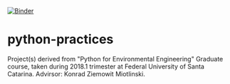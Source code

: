 [![Binder](https://mybinder.org/badge.svg)](https://mybinder.org/v2/gh/gabiitokazu/python-practices/master)
# python-practices
Project(s) derived from "Python for Environmental Engineering" Graduate course, taken during 2018.1 trimester at Federal University of Santa Catarina. Advirsor: Konrad Ziemowit Miotlinski.